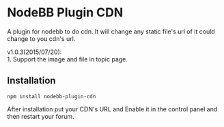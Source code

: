 # NodeBB Plugin CDN

A plugin for nodebb to do cdn. It will change any static file's url of it could change to you cdn's url.

v1.0.3(2015/07/20):
<br/>1. Support the image and file in topic page.


## Installation

    npm install nodebb-plugin-cdn


After installation put your CDN's URL and Enable it in the control panel and then restart your forum.


